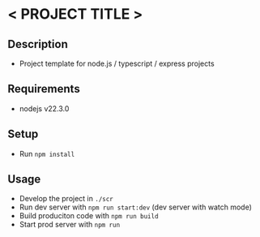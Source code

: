 # < PROJECT TITLE >


## Description
  - Project template for node.js / typescript / express projects

## Requirements
 - nodejs v22.3.0

## Setup
  - Run `npm install`


## Usage
  - Develop the project in `./scr`
  - Run dev server with `npm run start:dev` (dev server with watch mode)
  - Build produciton code with `npm run build`
  - Start prod server with `npm run`
